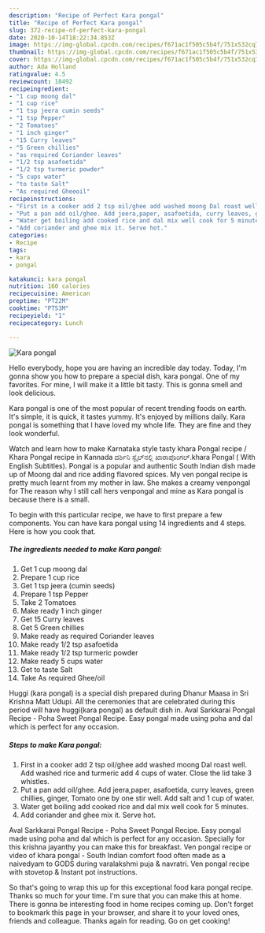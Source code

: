 ```yaml
---
description: "Recipe of Perfect Kara pongal"
title: "Recipe of Perfect Kara pongal"
slug: 372-recipe-of-perfect-kara-pongal
date: 2020-10-14T18:22:34.853Z
image: https://img-global.cpcdn.com/recipes/f671ac1f505c5b4f/751x532cq70/kara-pongal-recipe-main-photo.jpg
thumbnail: https://img-global.cpcdn.com/recipes/f671ac1f505c5b4f/751x532cq70/kara-pongal-recipe-main-photo.jpg
cover: https://img-global.cpcdn.com/recipes/f671ac1f505c5b4f/751x532cq70/kara-pongal-recipe-main-photo.jpg
author: Ada Holland
ratingvalue: 4.5
reviewcount: 18492
recipeingredient:
- "1 cup moong dal"
- "1 cup rice"
- "1 tsp jeera cumin seeds"
- "1 tsp Pepper"
- "2 Tomatoes"
- "1 inch ginger"
- "15 Curry leaves"
- "5 Green chillies"
- "as required Coriander leaves"
- "1/2 tsp asafoetida"
- "1/2 tsp turmeric powder"
- "5 cups water"
- "to taste Salt"
- "As required Gheeoil"
recipeinstructions:
- "First in a cooker add 2 tsp oil/ghee add washed moong Dal roast well. Add washed rice and turmeric add 4 cups of water. Close the lid take 3 whistles."
- "Put a pan add oil/ghee. Add jeera,paper, asafoetida, curry leaves, green chillies, ginger, Tomato one by one stir well. Add salt and 1 cup of water."
- "Water get boiling add cooked rice and dal mix well cook for 5 minutes."
- "Add coriander and ghee mix it. Serve hot."
categories:
- Recipe
tags:
- kara
- pongal

katakunci: kara pongal 
nutrition: 160 calories
recipecuisine: American
preptime: "PT22M"
cooktime: "PT53M"
recipeyield: "1"
recipecategory: Lunch

---
```



![Kara pongal](https://img-global.cpcdn.com/recipes/f671ac1f505c5b4f/751x532cq70/kara-pongal-recipe-main-photo.jpg)

Hello everybody, hope you are having an incredible day today. Today, I'm gonna show you how to prepare a special dish, kara pongal. One of my favorites. For mine, I will make it a little bit tasty. This is gonna smell and look delicious.

Kara pongal is one of the most popular of recent trending foods on earth. It's simple, it is quick, it tastes yummy. It's enjoyed by millions daily. Kara pongal is something that I have loved my whole life. They are fine and they look wonderful.

Watch and learn how to make Karnataka style tasty khara Pongal recipe / Khara Pongal recipe in Kannada ದರ್ಶಿನಿ ಸ್ಟೈಲ್‌ನಲ್ಲಿ ಖಾರಾಪೊಂಗಲ್‌.khara Pongal ( With English Subtitles). Pongal is a popular and authentic South Indian dish made up of Moong dal and rice adding flavored spices. My ven pongal recipe is pretty much learnt from my mother in law. She makes a creamy venpongal for The reason why I still call hers venpongal and mine as Kara pongal is because there is a small.


To begin with this particular recipe, we have to first prepare a few components. You can have kara pongal using 14 ingredients and 4 steps. Here is how you cook that.

<!--inarticleads1-->

##### The ingredients needed to make Kara pongal:

1. Get 1 cup moong dal
1. Prepare 1 cup rice
1. Get 1 tsp jeera (cumin seeds)
1. Prepare 1 tsp Pepper
1. Take 2 Tomatoes
1. Make ready 1 inch ginger
1. Get 15 Curry leaves
1. Get 5 Green chillies
1. Make ready as required Coriander leaves
1. Make ready 1/2 tsp asafoetida
1. Make ready 1/2 tsp turmeric powder
1. Make ready 5 cups water
1. Get to taste Salt
1. Take As required Ghee/oil


Huggi (kara pongal) is a special dish prepared during Dhanur Maasa in Sri Krishna Matt Udupi. All the ceremonies that are celebrated during this period will have huggi(kara pongal) as default dish in. Aval Sarkkarai Pongal Recipe - Poha Sweet Pongal Recipe. Easy pongal made using poha and dal which is perfect for any occasion. 

<!--inarticleads2-->

##### Steps to make Kara pongal:

1. First in a cooker add 2 tsp oil/ghee add washed moong Dal roast well. Add washed rice and turmeric add 4 cups of water. Close the lid take 3 whistles.
1. Put a pan add oil/ghee. Add jeera,paper, asafoetida, curry leaves, green chillies, ginger, Tomato one by one stir well. Add salt and 1 cup of water.
1. Water get boiling add cooked rice and dal mix well cook for 5 minutes.
1. Add coriander and ghee mix it. Serve hot.


Aval Sarkkarai Pongal Recipe - Poha Sweet Pongal Recipe. Easy pongal made using poha and dal which is perfect for any occasion. Specially for this krishna jayanthy you can make this for breakfast. Ven pongal recipe or video of khara pongal - South Indian comfort food often made as a naivedyam to GODS during varalakshmi puja &amp; navratri. Ven pongal recipe with stovetop &amp; Instant pot instructions. 

So that's going to wrap this up for this exceptional food kara pongal recipe. Thanks so much for your time. I'm sure that you can make this at home. There is gonna be interesting food in home recipes coming up. Don't forget to bookmark this page in your browser, and share it to your loved ones, friends and colleague. Thanks again for reading. Go on get cooking!
